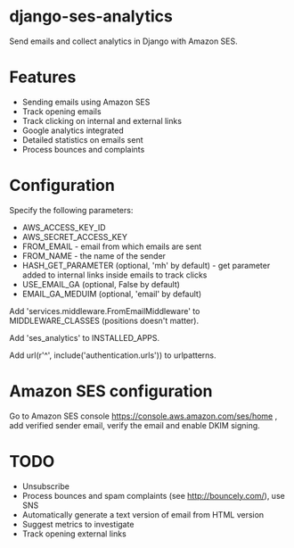 django-ses-analytics
====================

Send emails and collect analytics in Django with Amazon SES.

Features
========

* Sending emails using Amazon SES
* Track opening emails
* Track clicking on internal and external links
* Google analytics integrated
* Detailed statistics on emails sent
* Process bounces and complaints

Configuration
=============

Specify the following parameters:
* AWS_ACCESS_KEY_ID
* AWS_SECRET_ACCESS_KEY
* FROM_EMAIL - email from which emails are sent
* FROM_NAME - the name of the sender
* HASH_GET_PARAMETER (optional, 'mh' by default) - get parameter added to internal links inside emails to track clicks
* USE_EMAIL_GA (optional, False by default)
* EMAIL_GA_MEDUIM (optional, 'email' by default)

Add 'services.middleware.FromEmailMiddleware' to MIDDLEWARE_CLASSES (positions doesn't matter).

Add 'ses_analytics' to INSTALLED_APPS.

Add url(r'^', include('authentication.urls')) to urlpatterns.

Amazon SES configuration
========================

Go to Amazon SES console https://console.aws.amazon.com/ses/home , add verified sender email,
verify the email and enable DKIM signing.

TODO
====

* Unsubscribe
* Process bounces and spam complaints (see http://bouncely.com/), use SNS
* Automatically generate a text version of email from HTML version
* Suggest metrics to investigate
* Track opening external links
